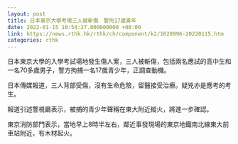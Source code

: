 ```yaml
---
layout: post
title: 日本東京大學考場三人被斬傷　警拘17歲青年
date: 2022-01-15 10:54:27.000000000 +08:00
link: https://news.rthk.hk/rthk/ch/component/k2/1628996-20220115.htm
categories: rthk
---
```


日本東京大學的入學考試場地發生傷人案，三人被斬傷，包括兩名應試的高中生和一名70多歲男子，警方拘捕一名17歲青少年，正調查動機。

日本傳媒報道，三人背部受傷，沒有生命危險，留醫接受治療。疑兇亦是應考的考生。

報道引述警視廳表示，被捕的青少年聲稱在東大附近縱火，將進一步確認。

東京消防部門表示，當地早上8時半左右，鄰近事發現場的東京地鐵南北線東大前車站附近，有木材起火。
